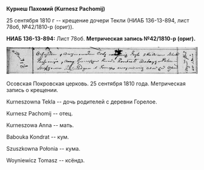 **Курнеш Пахомий (Kurnesz Pachomij)**

25 сентября 1810 г -- крещение дочери Текли (НИАБ 136-13-894, лист 78об,
№42/1810-р (ориг)).

**НИАБ 136-13-894:** Лист 78об. **Метрическая запись №42/1810-р
(ориг).**

![](./media/9b7465f8211822a5606ce7cdd2d8f1ae68c6c1c0.png)

Осовская Покровская церковь. 25 сентября 1810 года. Метрическая запись о
крещении.

Kurneszowna Tekla -- дочь родителей с деревни Горелое.

Kurnesz Pachomij -- отец.

Kurneszowa Anna -- мать.

Babouka Kondrat -- кум.

Szuszkowna Połonia -- кума.

Woyniewicz Tomasz -- ксёндз.
